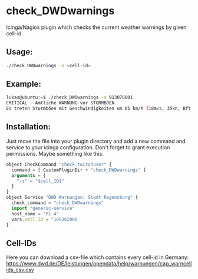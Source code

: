 # check_DWDwarnings
Icinga/Nagios plugin which checks the current weather warnings by given cell-id

## Usage: 

```bash
./check_DWDwarnings -s <cell-id>
```

## Example:

```bash
lukas@ubuntu:~$ ./check_DWDwarnings -s 913076001
CRITICAL - Amtliche WARNUNG vor STURMBÖEN
Es treten Sturmböen mit Geschwindigkeiten um 65 km/h (18m/s, 35kn, Bft 8) anfangs aus südwestlicher, später aus westlicher Richtung auf. In Schauernähe sowie in exponierten Lagen muss mit Sturmböen bis 80 km/h (22m/s, 44kn, Bft 9) gerechnet werden.
```


## Installation:
Just move the file into your plugin directory and add a new command and service to your icinga configuration. Don't forget to grant execution permissions. 
Maybe something like this: 

```javascript
object CheckCommand "check_twitchuser" {
  command = [ CustomPluginDir + "check_DWDwarnings" ]
  arguments = {
    "-s" = "$cell_ID$"
  }
}
object Service "DWD Warnungen: Stadt Regensburg" {
  check_command = "check_DWDwarnings"
  import "generic-service"
  host_name = "Pi 4"
  vars.cell_ID = "109362000
}
```

## Cell-IDs
Here you can download a csv-file which contains every cell-id in Germany: https://www.dwd.de/DE/leistungen/opendata/help/warnungen/cap_warncellids_csv.csv


